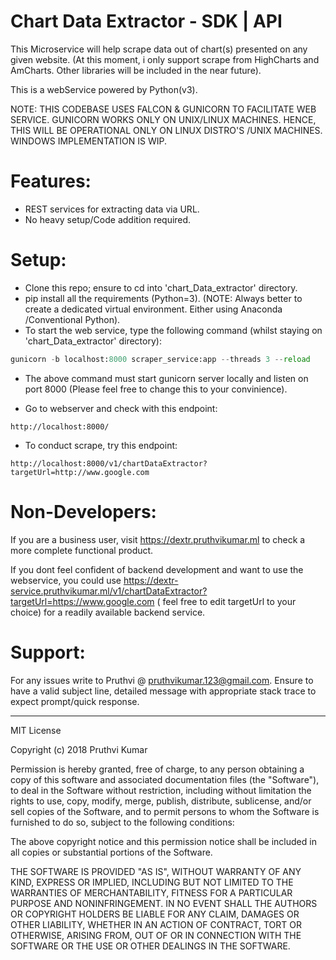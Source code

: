 # Chart Data Extractor - SDK | API
This Microservice will help scrape data out of chart(s) presented on any given website. (At this moment, i only support scrape from HighCharts and AmCharts. Other libraries will be included in the near future). 

This is a webService powered by Python(v3).

NOTE: THIS CODEBASE USES FALCON & GUNICORN TO FACILITATE WEB SERVICE. GUNICORN WORKS ONLY ON UNIX/LINUX MACHINES. HENCE, THIS WILL BE OPERATIONAL ONLY ON LINUX DISTRO'S /UNIX MACHINES. WINDOWS IMPLEMENTATION IS WIP.

# Features:

* REST services for extracting data via URL. 
* No heavy setup/Code addition required. 

# Setup:

* Clone this repo; ensure to cd into 'chart_Data_extractor' directory.
* pip install all the requirements (Python=3). (NOTE: Always better to create a dedicated virtual environment. Either using Anaconda /Conventional Python).
* To start the web service, type the following command (whilst staying on 'chart_Data_extractor' directory):

```python
gunicorn -b localhost:8000 scraper_service:app --threads 3 --reload
```

* The above command must start gunicorn server locally and listen on port 8000 (Please feel free to change this to your convinience).

* Go to webserver and check with this endpoint:
```
http://localhost:8000/
```

* To conduct scrape, try this endpoint:
```
http://localhost:8000/v1/chartDataExtractor?targetUrl=http://www.google.com
```


# Non-Developers:

If you are a business user, visit https://dextr.pruthvikumar.ml to check a more complete functional product. 

If you dont feel confident of backend development and want to use the webservice, you could use https://dextr-service.pruthvikumar.ml/v1/chartDataExtractor?targetUrl=https://www.google.com ( feel free to edit targetUrl to your choice) for a readily available backend service.

# Support:

For any issues write to Pruthvi @ pruthvikumar.123@gmail.com. Ensure to have a valid subject line, detailed message with appropriate stack trace to expect prompt/quick response.


---------
MIT License

Copyright (c) 2018 Pruthvi Kumar

Permission is hereby granted, free of charge, to any person obtaining a copy
of this software and associated documentation files (the "Software"), to deal
in the Software without restriction, including without limitation the rights
to use, copy, modify, merge, publish, distribute, sublicense, and/or sell
copies of the Software, and to permit persons to whom the Software is
furnished to do so, subject to the following conditions:

The above copyright notice and this permission notice shall be included in all
copies or substantial portions of the Software.

THE SOFTWARE IS PROVIDED "AS IS", WITHOUT WARRANTY OF ANY KIND, EXPRESS OR
IMPLIED, INCLUDING BUT NOT LIMITED TO THE WARRANTIES OF MERCHANTABILITY,
FITNESS FOR A PARTICULAR PURPOSE AND NONINFRINGEMENT. IN NO EVENT SHALL THE
AUTHORS OR COPYRIGHT HOLDERS BE LIABLE FOR ANY CLAIM, DAMAGES OR OTHER
LIABILITY, WHETHER IN AN ACTION OF CONTRACT, TORT OR OTHERWISE, ARISING FROM,
OUT OF OR IN CONNECTION WITH THE SOFTWARE OR THE USE OR OTHER DEALINGS IN THE
SOFTWARE. 
